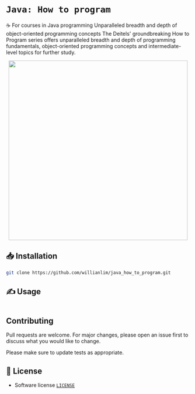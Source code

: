 # `Java: How to program`

☕ For courses in Java programming Unparalleled breadth and depth of object-oriented programming concepts The Deitels' groundbreaking How to Program series offers unparalleled breadth and depth of programming fundamentals, object-oriented programming concepts and intermediate-level topics for further study.

<p align="center">
    <img src="" width="490">
</p>

## 📥 Installation

```bash
git clone https://github.com/willianlim/java_how_to_program.git
```

## ✍ Usage

```bash

```

## Contributing
Pull requests are welcome. For major changes, please open an issue first to discuss what you would like to change.

Please make sure to update tests as appropriate.

## 📝 License
- Software license [`LICENSE`](https://github.com/willianlim/java_how_to_program/blob/master/LICENSE)